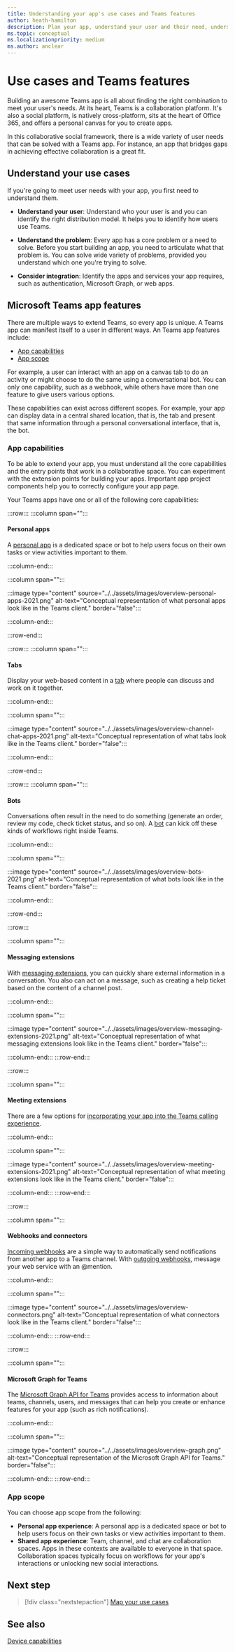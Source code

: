 ```yaml
---
title: Understanding your app's use cases and Teams features
author: heath-hamilton
description: Plan your app, understand your user and their need, understand the user problems that your app would solve, plan user authentication and their onboarding experience
ms.topic: conceptual
ms.localizationpriority: medium
ms.author: anclear
---
```


# Use cases and Teams features

Building an awesome Teams app is all about finding the right combination to meet your user's needs. At its heart, Teams is a collaboration platform. It's also a social platform, is natively cross-platform, sits at the heart of Office 365, and offers a personal canvas for you to create apps.

In this collaborative social framework, there is a wide variety of user needs that can be solved with a Teams app. For instance, an app that bridges gaps in achieving effective collaboration is a great fit.

## Understand your use cases

If you're going to meet user needs with your app, you first need to understand them.

- **Understand your user**: Understand who your user is and you can identify the right distribution model. It helps you to identify how users use Teams.

- **Understand the problem**: Every app has a core problem or a need to solve. Before you start building an app, you need to articulate what that problem is. You can solve wide variety of problems, provided you understand which one you're trying to solve.

- **Consider integration**: Identify the apps and services your app requires, such as authentication, Microsoft Graph, or web apps.

## Microsoft Teams app features

There are multiple ways to extend Teams, so every app is unique. A Teams app can manifest itself to a user in different ways. An Teams app features include:

- [App capabilities](#app-capabilities)
- [App scope](#app-scope)

For example, a user can interact with an app on a canvas tab to do an activity or might choose to do the same using a conversational bot. You can only one capability, such as a webhook, while others have more than one feature to give users various options.

These capabilities can exist across different scopes. For example, your app can display data in a central shared location, that is, the tab and present that same information through a personal conversational interface, that is, the bot.

### App capabilities

To be able to extend your app, you must understand all the core capabilities and the entry points that work in a collaborative space. You can experiment with the extension points for building your apps. Important app project components help you to correctly configure your app page.

Your Teams apps have one or all of the following core capabilities:

:::row:::
   :::column span="":::

#### Personal apps

A [personal app](../../concepts/design/personal-apps.md) is a dedicated space or bot to help users focus on their own tasks or view activities important to them.

   :::column-end:::

   :::column span="":::

:::image type="content" source="../../assets/images/overview-personal-apps-2021.png" alt-text="Conceptual representation of what personal apps look like in the Teams client." border="false":::

   :::column-end:::

:::row-end:::

:::row:::
   :::column span="":::

#### Tabs

Display your web-based content in a [tab](../../tabs/what-are-tabs.md) where people can discuss and work on it together.

   :::column-end:::

   :::column span="":::

:::image type="content" source="../../assets/images/overview-channel-chat-apps-2021.png" alt-text="Conceptual representation of what tabs look like in the Teams client." border="false":::

   :::column-end:::

:::row-end:::

:::row:::
   :::column span="":::

#### Bots

Conversations often result in the need to do something (generate an order, review my code, check ticket status, and so on). A [bot](../../bots/what-are-bots.md) can kick off these kinds of workflows right inside Teams.

   :::column-end:::

   :::column span="":::

:::image type="content" source="../../assets/images/overview-bots-2021.png" alt-text="Conceptual representation of what bots look like in the Teams client." border="false":::

   :::column-end:::

:::row-end:::

:::row:::

   :::column span="":::

#### Messaging extensions

With [messaging extensions](../../messaging-extensions/what-are-messaging-extensions.md), you can quickly share external information in a conversation. You also can act on a message, such as creating a help ticket based on the content of a channel post.

   :::column-end:::

   :::column span="":::

:::image type="content" source="../../assets/images/overview-messaging-extensions-2021.png" alt-text="Conceptual representation of what messaging extensions look like in the Teams client." border="false":::

   :::column-end:::
:::row-end:::

:::row:::

   :::column span="":::

#### Meeting extensions

There are a few options for [incorporating your app into the Teams calling experience](../../apps-in-teams-meetings/design/designing-apps-in-meetings.md).

   :::column-end:::

   :::column span="":::

:::image type="content" source="../../assets/images/overview-meeting-extensions-2021.png" alt-text="Conceptual representation of what meeting extensions look like in the Teams client." border="false":::

   :::column-end:::
:::row-end:::

:::row:::

   :::column span="":::

#### Webhooks and connectors

[Incoming webhooks](../../webhooks-and-connectors/what-are-webhooks-and-connectors.md#incoming-webhooks) are a simple way to automatically send notifications from another app to a Teams channel. With [outgoing webhooks](../../webhooks-and-connectors/what-are-webhooks-and-connectors.md#outgoing-webhooks), message your web service with an @mention.

   :::column-end:::

   :::column span="":::

:::image type="content" source="../../assets/images/overview-connectors.png" alt-text="Conceptual representation of what connectors look like in the Teams client." border="false":::

   :::column-end:::
:::row-end:::

:::row:::

   :::column span="":::

#### Microsoft Graph for Teams

The [Microsoft Graph API for Teams](/graph/teams-concept-overview) provides access to information about teams, channels, users, and messages that can help you create or enhance features for your app (such as rich notifications).

   :::column-end:::

   :::column span="":::

:::image type="content" source="../../assets/images/overview-graph.png" alt-text="Conceptual representation of the Microsoft Graph API for Teams." border="false":::

   :::column-end:::
:::row-end:::

### App scope

You can choose app scope from the following:

- **Personal app experience**: A personal app is a dedicated space or bot to help users focus on their own tasks or view activities important to them.
- **Shared app experience**: Team, channel, and chat are collaboration spaces. Apps in these contexts are available to everyone in that space. Collaboration spaces typically focus on workflows for your app's interactions or unlocking new social interactions.

## Next step

> [!div class="nextstepaction"]
> [Map your use cases](../../concepts/design/map-use-cases.md)

## See also

[Device capabilities](~/concepts/device-capabilities/device-capabilities-overview.md)
